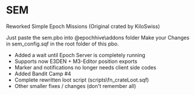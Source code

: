 # SEM
Reworked Simple Epoch Missions (Original crated by KiloSwiss)

Just paste the sem.pbo into @epochhive\addons folder
Make your Changes in sem_config.sqf in the root folder of this pbo.

- Added a wait until Epoch Server is completely running
- Supports now E3DEN + M3-Editor position exports
- Marker and notifications no longer needs client side codes
- Added Bandit Camp #4
- Complete rewritten loot script (scripts\fn_crateLoot.sqf)
- Other smaller fixes / changes (don't remember all)
